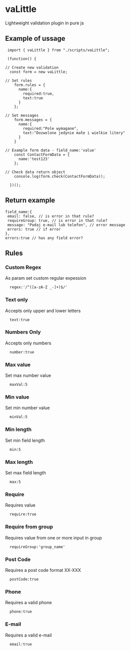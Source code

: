 # vaLittle
Lightweight validation plugin in pure js

## Example of ussage
```
 import { vaLittle } from "./scripts/vaLittle";

 (function() {

// Create new validation
  const form = new vaLittle;
  
// Set rules
    form.rules = {
      name:{
        required:true,
        text:true
      }
    };
    
// Set messages
    form.messages = {
      name:{
        required:"Pole wymagane",
        text:"Dozwolone jedynie małe i wielkie litery"
      }
    }
    
// Example form data - field_name:'value'
    const ContactFormData = {
      name:'test123'
    };
    
// Check data return object 
    console.log(form.check(ContactFormData));
    
  })();
```
## Return example
```
field_name:{
 email: false, // is error in that rule?
 requireGroup: true, // is error in that rule?
 message: "Podaj e-mail lub telefon", // error message
 errors: true // if error 
},
errors:true // has any field error?
```
## Rules

### Custom Regex
As param set custom regular expession
```
  regex:'/^([a-zA-Z _-]+)$/'
```
### Text only
Accepts only upper and lower letters
```
  text:true
```
### Numbers Only
Accepts only numbers
```
  number:true
```
### Max value
Set max number value
```
  maxVal:5
```
### Min value
Set min number value
```
  minVal:5
```
### Min length
Set min field length
```
  min:5
```
### Max length
Set max field length
```
  max:5
```
### Require
Requires value
```
  require:true
```
### Require from group
Requires value from one or more input in group
```
  requireGroup:'group_name'
```
### Post Code
Requires a post code format XX-XXX
```
  postCode:true
```
### Phone
Requires a valid phone
```
  phone:true
```
### E-mail
Requires a valid e-mail
```
  email:true
```


